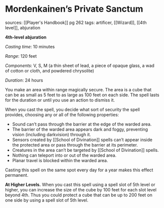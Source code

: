 # Mordenkainen’s Private Sanctum
sources: [[Player's Handbook]] pg 262
tags: artificer, [[Wizard]], [[4th level]], abjuration

**4th-level abjuration**

*Casting time*: 10 minutes

*Range*: 120 feet

*Components*: V, S, M (a thin sheet of lead, a piece of opaque glass, a wad of cotton or cloth, and powdered chrysolite)

*Duration*: 24 hours

You make an area within range magically secure. The area is a cube that can be as small as 5 feet to as large as 100 feet on each side. The spell lasts for the duration or until you use an action to dismiss it.

When you cast the spell, you decide what sort of security the spell provides, choosing any or all of the following properties:

* Sound can’t pass through the barrier at the edge of the warded area.
* The barrier of the warded area appears dark and foggy, preventing vision (including darkvision) through it.
* Sensors created by [[School of Divination]] spells can’t appear inside the protected area or pass through the barrier at its perimeter.
* Creatures in the area can’t be targeted by [[School of Divination]] spells.
* Nothing can teleport into or out of the warded area.
* Planar travel is blocked within the warded area.

Casting this spell on the same spot every day for a year makes this effect permanent.

**At Higher Levels.** When you cast this spell using a spell slot of 5th level or higher, you can increase the size of the cube by 100 feet for each slot level beyond 4th. Thus you could protect a cube that can be up to 200 feet on one side by using a spell slot of 5th level.
